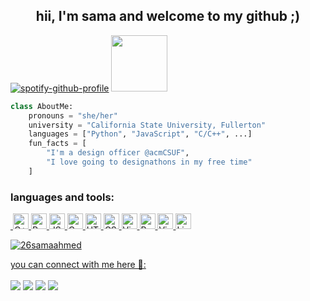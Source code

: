 <h2 align=center>hii, I'm sama and welcome to my github ;)</h2>

[![spotify-github-profile](https://spotify-github-profile.vercel.app/api/view?uid=31ctofzgoost2ub5nsufbyuprlwu&cover_image=true&theme=novatorem&show_offline=false&background_color=121212&interchange=false&bar_color=53b14f&bar_color_cover=false)](https://github.com/kittinan/spotify-github-profile)
<img src="https://gifdb.com/images/high/happy-cat-peach-cute-head-bobbing-ez8elbaenirl2hqc.gif" width="90" height="90">

```py
class AboutMe:
    pronouns = "she/her"
    university = "California State University, Fullerton"
    languages = ["Python", "JavaScript", "C/C++", ...]
    fun_facts = [
        "I'm a design officer @acmCSUF",
        "I love going to designathons in my free time"
    ]

```

<h3 align="left">languages and tools:</h3>
<p align="left"> <a href="https://www.w3schools.com/cpp/" target="_blank" rel="noreferrer"> <img>

<img src="https://img.shields.io/badge/C%2B%2B-00599C?style=for-the-badge&logo=c%2B%2B&logoColor=white" alt="C++ logo" title="C++" height="25" />
<img src="https://img.shields.io/badge/Python-FFD43B?style=for-the-badge&logo=python&logoColor=blue" alt="Python logo" title="Python" height="25" />
<img src="https://img.shields.io/badge/JavaScript-323330?style=for-the-badge&logo=javascript&logoColor=F7DF1E" alt="JS logo" title="Javascript" height="25" />
<img src="https://img.shields.io/badge/C-00599C?style=for-the-badge&logo=c&logoColor=white" alt="C logo" title="C" height="25" />
<img src="https://img.shields.io/badge/HTML5-E34F26?style=for-the-badge&logo=html5&logoColor=white" alt="HTML5 logo" title="HTML5" height="25"/>
<img src="https://img.shields.io/badge/CSS3-1572B6?style=for-the-badge&logo=css3&logoColor=white" alt="CSS3 logo" title="CSS3" height="25" />
<img src="https://img.shields.io/badge/VSCode-0078D4?style=for-the-badge&logo=visual%20studio%20code&logoColor=white" alt="Visual Studio Code logo" title="Visual Studio Code" height="25" />
<img src="https://img.shields.io/badge/PyCharm-000000.svg?&style=for-the-badge&logo=PyCharm&logoColor=white" alt="PyCharm logo" title="PyCharm" height="25" />
<img src="https://img.shields.io/badge/Visual_Studio-5C2D91?style=for-the-badge&logo=visual%20studio&logoColor=white" alt="Visual Studio logo" title="Visual Studio" height="25" />
<img src="https://img.shields.io/badge/Linux-FCC624?style=for-the-badge&logo=linux&logoColor=black" alt="Linux logo" title="Linux" height="25" />

<p><img align="center" src="https://github-readme-streak-stats.herokuapp.com/?user=26samaahmed&theme=midnight-purple" alt="26samaahmed" /></p>
you can connect with me here 💚: <br><br>
<a target="_blank" href="https://www.linkedin.com/in/sama-ahmedd"><img src="https://img.shields.io/badge/-LinkedIn-0077B5?style=for-the-badge&logo=Linkedin&logoColor=white"></img></a>
<a target="_blank" href="mailto: 26samahmed@csu.fullerton.edu"><img src="https://img.shields.io/badge/Microsoft_Outlook-0078D4?style=for-the-badge&logo=microsoft-outlook&logoColor=white"></img></a>
<a target="_blank" href="https://leetcode.com/u/26samaahmed/"><img src="https://img.shields.io/badge/-LeetCode-FFA116?style=for-the-badge&logo=LeetCode&logoColor=black"></img></a>
<a target="_blank" href="https://devpost.com/26samaahmed?ref_content=user-portfolio&ref_feature=portfolio&ref_medium=global-nav"><img src="https://img.shields.io/badge/Devpost-003E54?style=for-the-badge&logo=Devpost&logoColor=white"></img></a>

